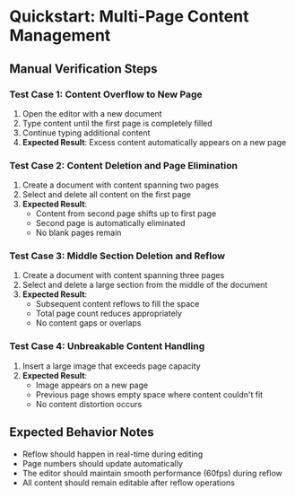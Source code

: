 # Quickstart: Multi-Page Content Management

## Manual Verification Steps

### Test Case 1: Content Overflow to New Page
1. Open the editor with a new document
2. Type content until the first page is completely filled
3. Continue typing additional content
4. **Expected Result**: Excess content automatically appears on a new page

### Test Case 2: Content Deletion and Page Elimination
1. Create a document with content spanning two pages
2. Select and delete all content on the first page
3. **Expected Result**: 
   - Content from second page shifts up to first page
   - Second page is automatically eliminated
   - No blank pages remain

### Test Case 3: Middle Section Deletion and Reflow
1. Create a document with content spanning three pages
2. Select and delete a large section from the middle of the document
3. **Expected Result**:
   - Subsequent content reflows to fill the space
   - Total page count reduces appropriately
   - No content gaps or overlaps

### Test Case 4: Unbreakable Content Handling
1. Insert a large image that exceeds page capacity
2. **Expected Result**:
   - Image appears on a new page
   - Previous page shows empty space where content couldn't fit
   - No content distortion occurs

## Expected Behavior Notes
- Reflow should happen in real-time during editing
- Page numbers should update automatically
- The editor should maintain smooth performance (60fps) during reflow
- All content should remain editable after reflow operations